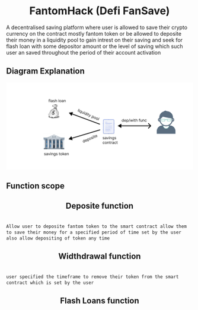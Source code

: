 # <div align='center'>FantomHack (Defi FanSave)</div>

A decentralised saving platform where user is allowed to save their crypto currency on the contract mostly fantom token or be allowed to deposite their money in a liquidity pool to gain intrest on their saving and seek for flash loan with some depositor amount or the level of saving which such user an saved throughout the period of their account activation

## Diagram Explanation
![flow diagram](image/Frame.png)

## Function scope

## <div align='center'> Deposite function</div>

``` shell

Allow user to deposite fantom token to the smart contract allow them to save their money for a specified period of time set by the user also allow depositing of token any time 

````

## <div align='center'> Widthdrawal function</div>

````shell

user specified the timeframe to remove their token from the smart contract which is set by the user 

````

## <div align='center'> Flash Loans function</div>


